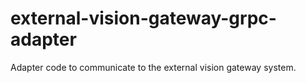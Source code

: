 # external-vision-gateway-grpc-adapter
Adapter code to communicate to the external vision gateway system.
